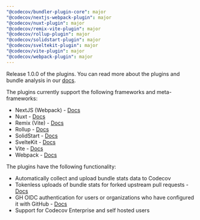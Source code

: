 ```yaml
---
"@codecov/bundler-plugin-core": major
"@codecov/nextjs-webpack-plugin": major
"@codecov/nuxt-plugin": major
"@codecov/remix-vite-plugin": major
"@codecov/rollup-plugin": major
"@codecov/solidstart-plugin": major
"@codecov/sveltekit-plugin": major
"@codecov/vite-plugin": major
"@codecov/webpack-plugin": major
---
```


Release 1.0.0 of the plugins. You can read more about the plugins and bundle analysis in our [docs](https://docs.codecov.com/docs/javascript-bundle-analysis).

The plugins currently support the following frameworks and meta-frameworks:

- NextJS (Webpack) - [Docs](https://dash.readme.com/project/codecov/v2023/docs/nextjs-webpack-quick-start)
- Nuxt - [Docs](https://dash.readme.com/project/codecov/v2023/docs/nuxt-quick-start)
- Remix (Vite) - [Docs](https://dash.readme.com/project/codecov/v2023/docs/remix-vite-quick-start)
- Rollup - [Docs](https://dash.readme.com/project/codecov/v2023/docs/rollup-quick-start)
- SolidStart - [Docs](https://dash.readme.com/project/codecov/v2023/docs/sveltekit-quick-start)
- SvelteKit - [Docs](https://dash.readme.com/project/codecov/v2023/docs/solidstart-quick-start)
- Vite - [Docs](https://dash.readme.com/project/codecov/v2023/docs/vite-quick-start-vue-sveltekit-remix-solidjs-etc)
- Webpack - [Docs](https://dash.readme.com/project/codecov/v2023/docs/webpack-quick-start-nextjs-craco)

The plugins have the following functionality:

- Automatically collect and upload bundle stats data to Codecov
- Tokenless uploads of bundle stats for forked upstream pull requests - [Docs](https://dash.readme.com/project/codecov/v2023/docs/tokenless-bundle-analysis)
- GH OIDC authentication for users or organizations who have configured it with GitHub - [Docs](https://dash.readme.com/project/codecov/v2023/docs/github-oidc-bundle-analysis)
- Support for Codecov Enterprise and self hosted users
